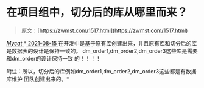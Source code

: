 <!--yml
category: 未分类
date: 0001-01-01 00:00:00
-->

# 在项目组中，切分后的库从哪里而来？

> 原文：[https://zwmst.com/1517.html](https://zwmst.com/1517.html)

   [ *Mycat* ](https://zwmst.com/mycat)*[ <time datetime="2021-08-15T11:51:08+08:00"> 2021-08-15 </time> ](https://zwmst.com/1517.html)  在开发中是基于原有库创建出来，并且原有库和切分后的库是数据表的设计是保持一致的。 dm_order1,dm_order2,dm_order3这些库是需要和dm_order的设计保持一致 的！！！！

附注：所以，切分后的库例如dm_order1,dm_order2,dm_order3这些都是有数据库维护 团队创建出来的。*